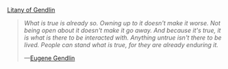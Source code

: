 

[Litany of Gendlin](https://www.lesswrong.com/tag/litany-of-gendlin)

>*What is true is already so.*
>*Owning up to it doesn't make it worse.*
>*Not being open about it doesn't make it go away.*
>*And because it's true, it is what is there to be interacted with.*
>*Anything untrue isn't there to be lived.*
>*People can stand what is true,*
>*for they are already enduring it.*
>
>—[Eugene Gendlin](http://en.wikipedia.org/wiki/Eugene_Gendlin)



